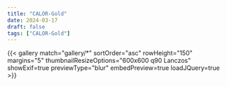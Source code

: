 ```yaml
---
title: "CALOR-Gold"
date: 2024-03-17
draft: false
tags: ["CALOR-Gold"]
---
```


{{< gallery match="gallery/*" sortOrder="asc" rowHeight="150" margins="5" thumbnailResizeOptions="600x600 q90 Lanczos" showExif=true previewType="blur" embedPreview=true loadJQuery=true >}}
